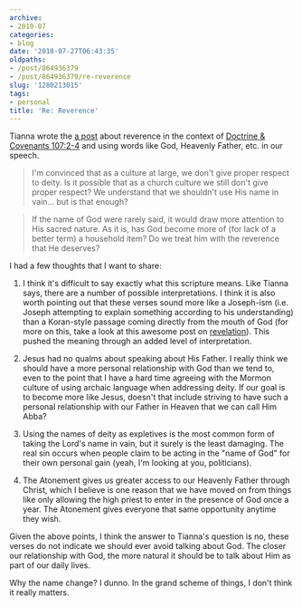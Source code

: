 ```yaml
---
archive:
- 2010-07
categories:
- blog
date: '2010-07-27T06:43:35'
oldpaths:
- /post/864936379
- /post/864936379/re-reverence
slug: '1280213015'
tags:
- personal
title: 'Re: Reverence'
---
```


Tianna wrote the [a post][1] about reverence in the context of [Doctrine
& Covenants 107:2-4][2] and using words like God, Heavenly Father, etc. in
our speech.

> I'm convinced that as a culture at large, we don't give proper respect
> to deity.  Is it possible that as a church culture we still don't give
> proper respect?  We understand that we shouldn't use His name in vain...
> but is that enough? 

> If the name of God were rarely said, it would draw more attention to His
> sacred nature.  As it is, has God become more of (for lack of a better
> term) a household item?  Do we treat him with the reverence that He
> deserves?

I had a few thoughts that I want to share:

1) I think it's difficult to say exactly what this scripture means.  Like
Tianna says, there are a number of possible interpretations.  I think it
is also worth pointing out that these verses sound more like a Joseph-ism
(i.e. Joseph attempting to explain something according to his
understanding) than a Koran-style passage coming directly from the mouth
of God (for more on this, take a look at this awesome post on
[revelation][3]). This pushed the meaning through an added level of
interpretation.

2) Jesus had no qualms about speaking about His Father. I really think we
should have a more personal relationship with God than we tend to, even to
the point that I have a hard time agreeing with the Mormon culture of
using archaic language when addressing deity.  If our goal is to become
more like Jesus, doesn't that include striving to have such a personal
relationship with our Father in Heaven that we can call Him Abba?

3) Using the names of deity as expletives is the most common form of
taking the Lord's name in vain, but it surely is the least damaging.  The
real sin occurs when people claim to be acting in the "name of God" for
their own personal gain (yeah, I'm looking at you, politicians).  

4) The Atonement gives us greater access to our Heavenly Father through
Christ, which I believe is one reason that we have moved on from things
like only allowing the high priest to enter in the presence of God once
a year.  The Atonement gives everyone that same opportunity anytime they
wish.

Given the above points, I think the answer to Tianna's question is no,
these verses do not indicate we should ever avoid talking about God.  The
closer our relationship with God, the more natural it should be to talk
about Him as part of our daily lives.  

Why the name change?  I dunno.  In the grand scheme of things, I don't
think it really matters.

[1]: http://bjnt.blogspot.com/2010/07/reverence.html
[2]: http://scriptures.lds.org/en/dc/107/2-4#2
[3]: http://timesandseasons.org/index.php/2010/07/how-to-write-a-revelation/
